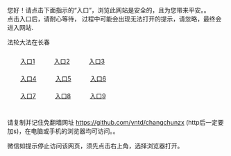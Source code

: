 您好！请点击下面指示的“入口”，浏览此网站是安全的，且为您带来平安。。 <br/>
点击入口后，请耐心等待， 过程中可能会出现无法打开的提示，请忽略，最终会进入网站. </br>

法轮大法在长春<br/>
<div style="padding:10px"><a style="margin:20px" target="_blank" href="https://d1etm72qrnrpkk.cloudfront.net/2Qpsp?zyrzs" id="ccLink1" rel="nofollow">入口1</a> <a target="_blank" style="margin:20px" href="https://d1hm42mcce0gjh.cloudfront.net/2Qpsp?esnhwo" id="ccLink2" rel="nofollow">入口2</a> <a style="margin:20px" target="_blank" href="https://d2uqh9ar5kq8ck.cloudfront.net/2Qpsp?dayyhy" id="ccLink3" rel="nofollow">入口3</a></div>

<div style="padding:10px" ><a style="margin:20px" target="_blank" href="https://d1etm72qrnrpkk.cloudfront.net/2Qpsp?zyrzs" id="ccLink4" rel="nofollow">入口4</a> <a style="margin:20px" href="https://d1hm42mcce0gjh.cloudfront.net/2Qpsp?esnhwo" target="_blank" id="ccLink5" rel="nofollow">入口5</a> <a style="margin:20px" href="https://d2uqh9ar5kq8ck.cloudfront.net/2Qpsp?dayyhy" target="_blank" id="ccLink6" rel="nofollow">入口6</a></div>

<div style="padding:10px"><a style="margin:20px" target="_blank" href="https://d1etm72qrnrpkk.cloudfront.net/2Qpsp?zyrzs" id="ccLink7" rel="nofollow">入口7</a> <a style="margin:20px" href="https://d1hm42mcce0gjh.cloudfront.net/2Qpsp?esnhwo" target="_blank" id="ccLink8" rel="nofollow">入口8</a> <a style="margin:20px" target="_blank" href="https://d2uqh9ar5kq8ck.cloudfront.net/2Qpsp?dayyhy" id="ccLink9" rel="nofollow">入口9</a></div>

<br/>



请复制并记住免翻墙网址 https://github.com/yntd/changchunzx (http后一定要加s)，在电脑或手机的浏览器均可访问。。<br/>

微信如提示停止访问该网页，须先点击右上角，选择浏览器打开。
